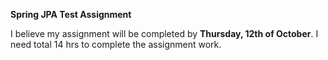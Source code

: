 **Spring JPA Test Assignment**

I believe my assignment will be completed by **Thursday, 12th of October**. I need total 14 hrs to complete the assignment work. 
